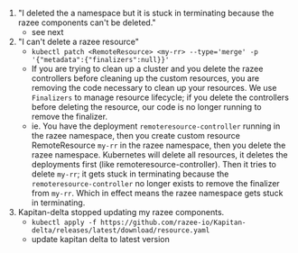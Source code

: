 1. "I deleted the a namespace but it is stuck in terminating because the razee components can't be deleted."
    - see next
1. "I can't delete a razee resource"
    - `kubectl patch <RemoteResource> <my-rr> --type='merge' -p '{"metadata":{"finalizers":null}}'`
    - If you are trying to clean up a cluster and you delete the razee controllers before cleaning up the custom resources,
    you are removing the code necessary to clean up your resources. We use `Finalizers` to manage resource lifecycle; if
    you delete the controllers before deleting the resource, our code is no longer running to remove the finalizer.
    - ie. You have the deployment `remoteresource-controller` running in the razee namespace, then you create custom resource
    RemoteResource `my-rr` in the razee namespace, then you delete the razee namespace. Kubernetes will delete all
    resources, it deletes the deployments first (like remoteresource-controller). Then it tries to delete `my-rr`; it
    gets stuck in terminating because the `remoteresource-controller` no longer exists to remove the finalizer from
    `my-rr`. Which in effect means the razee namespace gets stuck in terminating.
1. Kapitan-delta stopped updating my razee components.
    - `kubectl apply -f https://github.com/razee-io/Kapitan-delta/releases/latest/download/resource.yaml`
    - update kapitan delta to latest version
